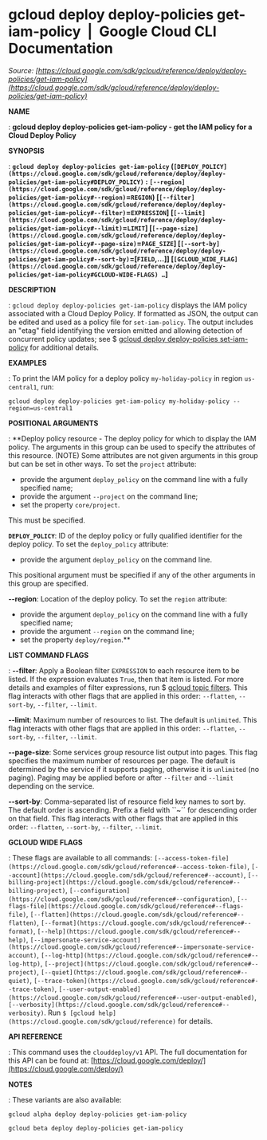 # gcloud deploy deploy-policies get-iam-policy  |  Google Cloud CLI Documentation

*Source: [https://cloud.google.com/sdk/gcloud/reference/deploy/deploy-policies/get-iam-policy](https://cloud.google.com/sdk/gcloud/reference/deploy/deploy-policies/get-iam-policy)*

**NAME**

: **gcloud deploy deploy-policies get-iam-policy - get the IAM policy for a Cloud Deploy Policy**

**SYNOPSIS**

: **`gcloud deploy deploy-policies get-iam-policy` (`[DEPLOY_POLICY](https://cloud.google.com/sdk/gcloud/reference/deploy/deploy-policies/get-iam-policy#DEPLOY_POLICY)` : `[--region](https://cloud.google.com/sdk/gcloud/reference/deploy/deploy-policies/get-iam-policy#--region)`=`REGION`) [`[--filter](https://cloud.google.com/sdk/gcloud/reference/deploy/deploy-policies/get-iam-policy#--filter)`=`EXPRESSION`] [`[--limit](https://cloud.google.com/sdk/gcloud/reference/deploy/deploy-policies/get-iam-policy#--limit)`=`LIMIT`] [`[--page-size](https://cloud.google.com/sdk/gcloud/reference/deploy/deploy-policies/get-iam-policy#--page-size)`=`PAGE_SIZE`] [`[--sort-by](https://cloud.google.com/sdk/gcloud/reference/deploy/deploy-policies/get-iam-policy#--sort-by)`=[`FIELD`,…]] [`[GCLOUD_WIDE_FLAG](https://cloud.google.com/sdk/gcloud/reference/deploy/deploy-policies/get-iam-policy#GCLOUD-WIDE-FLAGS) …`]**

**DESCRIPTION**

: `gcloud deploy deploy-policies get-iam-policy` displays the IAM
policy associated with a Cloud Deploy Policy. If formatted as JSON, the output
can be edited and used as a policy file for `set-iam-policy`. The
output includes an "etag" field identifying the version emitted and allowing
detection of concurrent policy updates; see $ [gcloud deploy
deploy-policies set-iam-policy](https://cloud.google.com/sdk/gcloud/reference/deploy/deploy-policies/set-iam-policy) for additional details.

**EXAMPLES**

: To print the IAM policy for a deploy policy `my-holiday-policy` in
region `us-central1`, run:

```
gcloud deploy deploy-policies get-iam-policy my-holiday-policy --region=us-central1
```

**POSITIONAL ARGUMENTS**

: **Deploy policy resource - The deploy policy for which to display the IAM policy.
The arguments in this group can be used to specify the attributes of this
resource. (NOTE) Some attributes are not given arguments in this group but can
be set in other ways.
To set the `project` attribute:

- provide the argument `deploy_policy` on the command line with a fully
specified name;
- provide the argument `--project` on the command line;
- set the property `core/project`.

This must be specified.

**`DEPLOY_POLICY`**:
ID of the deploy policy or fully qualified identifier for the deploy policy.
To set the `deploy_policy` attribute:

- provide the argument `deploy_policy` on the command line.

This positional argument must be specified if any of the other arguments in this
group are specified.

**--region**:
Location of the deploy policy.
To set the `region` attribute:

- provide the argument `deploy_policy` on the command line with a fully
specified name;
- provide the argument `--region` on the command line;
- set the property `deploy/region`.**

**LIST COMMAND FLAGS**

: **--filter**:
Apply a Boolean filter `EXPRESSION` to each resource item
to be listed. If the expression evaluates `True`, then that item is
listed. For more details and examples of filter expressions, run $ [gcloud topic filters](https://cloud.google.com/sdk/gcloud/reference/topic/filters). This flag
interacts with other flags that are applied in this order:
`--flatten`, `--sort-by`, `--filter`,
`--limit`.

**--limit**:
Maximum number of resources to list. The default is `unlimited`. This
flag interacts with other flags that are applied in this order:
`--flatten`, `--sort-by`, `--filter`,
`--limit`.

**--page-size**:
Some services group resource list output into pages. This flag specifies the
maximum number of resources per page. The default is determined by the service
if it supports paging, otherwise it is `unlimited` (no paging).
Paging may be applied before or after `--filter` and
`--limit` depending on the service.

**--sort-by**:
Comma-separated list of resource field key names to sort by. The default order
is ascending. Prefix a field with ``~´´ for descending order on that
field. This flag interacts with other flags that are applied in this order:
`--flatten`, `--sort-by`, `--filter`,
`--limit`.

**GCLOUD WIDE FLAGS**

: These flags are available to all commands: `[--access-token-file](https://cloud.google.com/sdk/gcloud/reference#--access-token-file)`,
`[--account](https://cloud.google.com/sdk/gcloud/reference#--account)`, `[--billing-project](https://cloud.google.com/sdk/gcloud/reference#--billing-project)`,
`[--configuration](https://cloud.google.com/sdk/gcloud/reference#--configuration)`,
`[--flags-file](https://cloud.google.com/sdk/gcloud/reference#--flags-file)`,
`[--flatten](https://cloud.google.com/sdk/gcloud/reference#--flatten)`, `[--format](https://cloud.google.com/sdk/gcloud/reference#--format)`, `[--help](https://cloud.google.com/sdk/gcloud/reference#--help)`, `[--impersonate-service-account](https://cloud.google.com/sdk/gcloud/reference#--impersonate-service-account)`,
`[--log-http](https://cloud.google.com/sdk/gcloud/reference#--log-http)`,
`[--project](https://cloud.google.com/sdk/gcloud/reference#--project)`, `[--quiet](https://cloud.google.com/sdk/gcloud/reference#--quiet)`, `[--trace-token](https://cloud.google.com/sdk/gcloud/reference#--trace-token)`, `[--user-output-enabled](https://cloud.google.com/sdk/gcloud/reference#--user-output-enabled)`,
`[--verbosity](https://cloud.google.com/sdk/gcloud/reference#--verbosity)`.
Run `$ [gcloud help](https://cloud.google.com/sdk/gcloud/reference)` for details.

**API REFERENCE**

: This command uses the `clouddeploy/v1` API. The full documentation
for this API can be found at: [https://cloud.google.com/deploy/](https://cloud.google.com/deploy/)

**NOTES**

: These variants are also available:

```
gcloud alpha deploy deploy-policies get-iam-policy
```

```
gcloud beta deploy deploy-policies get-iam-policy
```